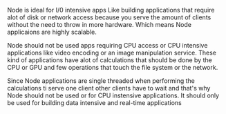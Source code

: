 
Node is ideal for I/0 intensive apps 
Like building applications that require alot of disk or network access
because you serve the amount of clients without the need to throw in more hardware. Which means Node applicaions are highly scalable.

Node should not be used apps requiring CPU access or CPU intensive applications like video encoding or an image manipulation service. These kind of applications have alot of calculations that should be done by the CPU or GPU and few operations that touch the file system or the network.

Since Node applications are single threaded when performing the calculations ti serve one client other clients have to wait and that's why Node should not be used or for CPU instensive applications. It should only be used for building data intensive and real-time applications